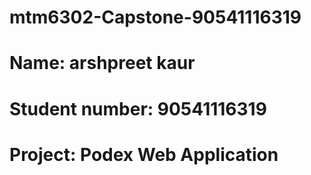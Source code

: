 # mtm6302-Capstone-90541116319
# Name: arshpreet kaur
# Student number: 90541116319
# Project: Podex Web Application